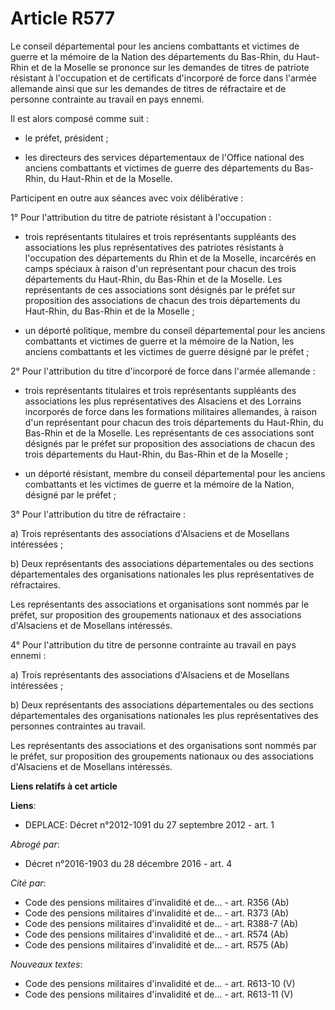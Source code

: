 # Article R577

Le conseil départemental pour les anciens combattants et victimes de guerre et la mémoire de la Nation des départements du
Bas-Rhin, du Haut-Rhin et de la Moselle se prononce sur les demandes de titres de patriote résistant à l'occupation et de
certificats d'incorporé de force dans l'armée allemande ainsi que sur les demandes de titres de réfractaire et de personne
contrainte au travail en pays ennemi.

Il est alors composé comme suit :

- le préfet, président ;

- les directeurs des services départementaux de l'Office national des anciens combattants et victimes de guerre des
départements du Bas-Rhin, du Haut-Rhin et de la Moselle.

Participent en outre aux séances avec voix délibérative :

1° Pour l'attribution du titre de patriote résistant à l'occupation :

- trois représentants titulaires et trois représentants suppléants des associations les plus représentatives des patriotes
résistants à l'occupation des départements du Rhin et de la Moselle, incarcérés en camps spéciaux à raison d'un représentant
pour chacun des trois départements du Haut-Rhin, du Bas-Rhin et de la Moselle. Les représentants de ces associations sont
désignés par le préfet sur proposition des associations de chacun des trois départements du Haut-Rhin, du Bas-Rhin et de la
Moselle ;

- un déporté politique, membre du conseil départemental pour les anciens combattants et victimes de guerre et la mémoire de
la Nation, les anciens combattants et les victimes de guerre désigné par le préfet ;

2° Pour l'attribution du titre d'incorporé de force dans l'armée allemande :

- trois représentants titulaires et trois représentants suppléants des associations les plus représentatives des Alsaciens et
des Lorrains incorporés de force dans les formations militaires allemandes, à raison d'un représentant pour chacun des trois
départements du Haut-Rhin, du Bas-Rhin et de la Moselle. Les représentants de ces associations sont désignés par le préfet
sur proposition des associations de chacun des trois départements du Haut-Rhin, du Bas-Rhin et de la Moselle ;

- un déporté résistant, membre du conseil départemental pour les anciens combattants et les victimes de guerre et la mémoire
de la Nation, désigné par le préfet ;

3° Pour l'attribution du titre de réfractaire : 

a) Trois représentants des associations d'Alsaciens et de Mosellans intéressées ; 

b) Deux représentants des associations départementales ou des sections départementales des organisations nationales les plus
représentatives de réfractaires. 

Les représentants des associations et organisations sont nommés par le préfet, sur proposition des groupements nationaux et
des associations d'Alsaciens et de Mosellans intéressés. 

4° Pour l'attribution du titre de personne contrainte au travail en pays ennemi : 

a) Trois représentants des associations d'Alsaciens et de Mosellans intéressées ; 

b) Deux représentants des associations départementales ou des sections départementales des organisations nationales les plus
représentatives des personnes contraintes au travail. 

Les représentants des associations et des organisations sont nommés par le préfet, sur proposition des groupements nationaux
ou des associations d'Alsaciens et de Mosellans intéressés.

**Liens relatifs à cet article**

**Liens**:

  - DEPLACE: Décret n°2012-1091 du 27 septembre 2012 - art. 1

_Abrogé par_:

  - Décret n°2016-1903 du 28 décembre 2016 - art. 4

_Cité par_:

  - Code des pensions militaires d'invalidité et de... - art. R356 (Ab)
  - Code des pensions militaires d'invalidité et de... - art. R373 (Ab)
  - Code des pensions militaires d'invalidité et de... - art. R388-7 (Ab)
  - Code des pensions militaires d'invalidité et de... - art. R574 (Ab)
  - Code des pensions militaires d'invalidité et de... - art. R575 (Ab)

_Nouveaux textes_:

  - Code des pensions militaires d'invalidité et de... - art. R613-10 (V)
  - Code des pensions militaires d'invalidité et de... - art. R613-11 (V)
